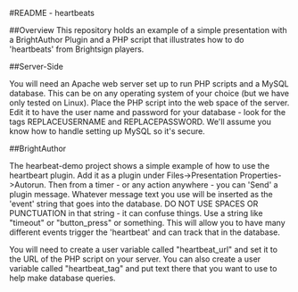 #README - heartbeats

##Overview
This repository holds an example of a simple presentation with a BrightAuthor Plugin and a PHP script that illustrates how to do 'heartbeats' from Brightsign players.

##Server-Side

You will need an Apache web server set up to run PHP scripts and a MySQL database.  This can be on any operating system of your choice (but we have only tested on Linux).  Place the PHP script into the web space of the server.  Edit it to have the user name and password for your database - look for the tags REPLACEUSERNAME and REPLACEPASSWORD.  We'll assume you know how to handle setting up MySQL so it's secure.

##BrightAuthor

The hearbeat-demo project shows a simple example of how to use the heartbeart plugin.  Add it as a plugin under Files->Presentation Properties->Autorun.  Then from a timer - or any action anywhere - you can 'Send' a plugin message.  Whatever message text you use will be inserted as the 'event' string that goes into the database.  DO NOT USE SPACES OR PUNCTUATION in that string - it can confuse things.  Use a string like "timeout" or "button_press" or something.  This will allow you to have many different events trigger the 'heartbeat' and can track that in the database.

<nowiki>You will need to create a user variable called "heartbeat_url" and set it to the URL of the PHP script on your server.  You can also create a user variable called "heartbeat_tag" and put text there that you want to use to help make database queries.  </nowiki>

